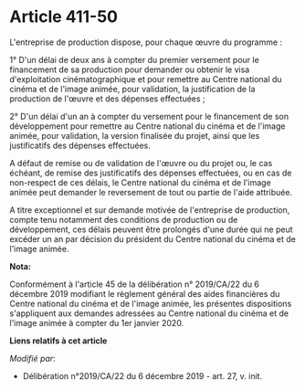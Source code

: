 # Article 411-50

L'entreprise de production dispose, pour chaque œuvre du programme :

1° D'un délai de deux ans à compter du premier versement pour le financement de sa production pour demander ou obtenir le
visa d'exploitation cinématographique et pour remettre au Centre national du cinéma et de l'image animée, pour validation, la
justification de la production de l'œuvre et des dépenses effectuées ;

2° D'un délai d'un an à compter du versement pour le financement de son développement pour remettre au Centre national du
cinéma et de l'image animée, pour validation, la version finalisée du projet, ainsi que les justificatifs des dépenses
effectuées.

A défaut de remise ou de validation de l'œuvre ou du projet ou, le cas échéant, de remise des justificatifs des dépenses
effectuées, ou en cas de non-respect de ces délais, le Centre national du cinéma et de l'image animée peut demander le
reversement de tout ou partie de l'aide attribuée.

A titre exceptionnel et sur demande motivée de l'entreprise de production, compte tenu notamment des conditions de production
ou de développement, ces délais peuvent être prolongés d'une durée qui ne peut excéder un an par décision du président du
Centre national du cinéma et de l'image animée.

**Nota:**

Conformément à l'article 45 de la délibération n° 2019/CA/22 du 6 décembre 2019 modifiant le règlement général des aides
financières du Centre national du cinéma et de l'image animée, les présentes dispositions s'appliquent aux demandes adressées
au Centre national du cinéma et de l'image animée à compter du 1er janvier 2020.

**Liens relatifs à cet article**

_Modifié par_:

  - Délibération n°2019/CA/22 du 6 décembre 2019 - art. 27, v. init.
